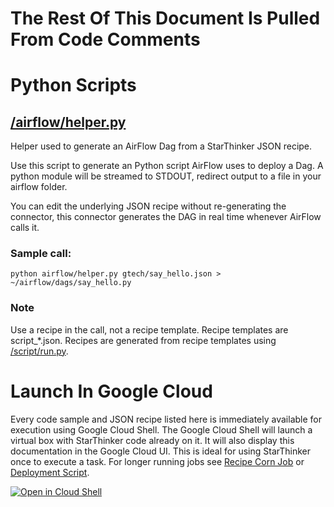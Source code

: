 # The Rest Of This Document Is Pulled From Code Comments

# Python Scripts


## [/airflow/helper.py](/airflow/helper.py)

Helper used to generate an AirFlow Dag from a StarThinker JSON recipe.

Use this script to generate an Python script AirFlow uses to deploy a Dag. A
python module will be streamed to STDOUT, redirect output to a file in your 
airflow folder. 

You can edit the underlying JSON recipe without re-generating the connector, 
this connector generates the DAG in real time whenever AirFlow calls it.

### Sample call:

```
python airflow/helper.py gtech/say_hello.json > ~/airflow/dags/say_hello.py
```

### Note

Use a recipe in the call, not a recipe template.  Recipe templates are script\_\*.json.
Recipes are generated from recipe templates using [/script/run.py](/script/run.py).



# Launch In Google Cloud

Every code sample and JSON recipe listed here is immediately available for execution using Google Cloud Shell.  The Google Cloud Shell will launch a virtual box with StarThinker code already on it.  It will also display this documentation in the Google Cloud UI.  This is ideal for using StarThinker once to execute a task.  For longer running jobs see [Recipe Corn Job](/cron/README.md) or [Deployment Script](/deploy/README.md).

[![Open in Cloud Shell](http://gstatic.com/cloudssh/images/open-btn.svg)](https://console.cloud.google.com/cloudshell/editor?cloudshell_git_repo=https%3A%2F%2Fgithub.com%2Fgoogle%2Fstarthinker&cloudshell_print=%2FLAUNCH_RECIPE.txt&cloudshell_tutorial=%2Fairflow%2FREADME.md)
